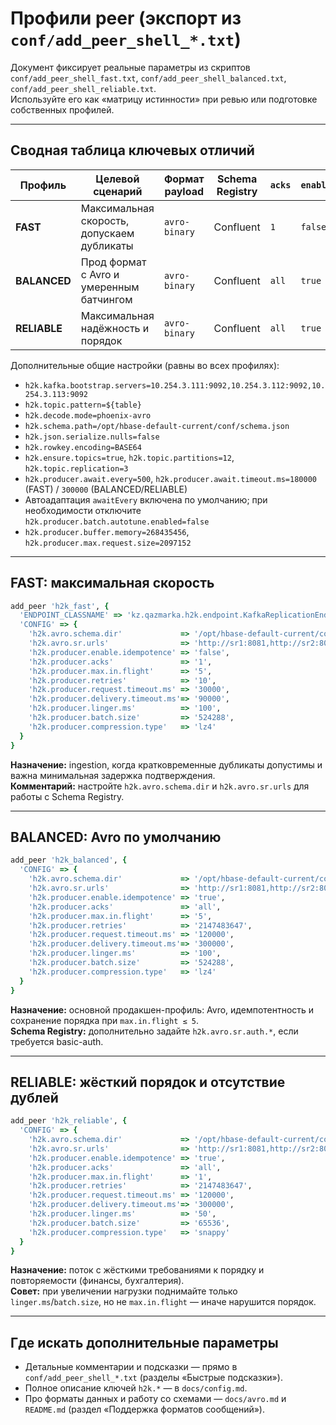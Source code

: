 # Профили peer (экспорт из `conf/add_peer_shell_*.txt`)

Документ фиксирует реальные параметры из скриптов `conf/add_peer_shell_fast.txt`, `conf/add_peer_shell_balanced.txt`, `conf/add_peer_shell_reliable.txt`.  
Используйте его как «матрицу истинности» при ревью или подготовке собственных профилей.

---

## Сводная таблица ключевых отличий

| Профиль | Целевой сценарий | Формат payload | Schema Registry | `acks` | `enable.idempotence` | `max.in.flight` | `linger.ms` | `batch.size` | `compression.type` |
|---------|------------------|----------------|-----------------|--------|----------------------|-----------------|-------------|--------------|--------------------|
| **FAST** | Максимальная скорость, допускаем дубликаты | `avro-binary` | Confluent | `1` | `false` | `5` | `100` | `524288` (512 KiB) | `lz4` |
| **BALANCED** | Прод формат с Avro и умеренным батчингом | `avro-binary` | Confluent | `all` | `true` | `5` | `100` | `524288` | `lz4` |
| **RELIABLE** | Максимальная надёжность и порядок | `avro-binary` | Confluent | `all` | `true` | `1` | `50` | `65536` (64 KiB) | `snappy` |

Дополнительные общие настройки (равны во всех профилях):

- `h2k.kafka.bootstrap.servers=10.254.3.111:9092,10.254.3.112:9092,10.254.3.113:9092`
- `h2k.topic.pattern=${table}`
- `h2k.decode.mode=phoenix-avro`
- `h2k.schema.path=/opt/hbase-default-current/conf/schema.json`
- `h2k.json.serialize.nulls=false`
- `h2k.rowkey.encoding=BASE64`
- `h2k.ensure.topics=true`, `h2k.topic.partitions=12`, `h2k.topic.replication=3`
- `h2k.producer.await.every=500`, `h2k.producer.await.timeout.ms=180000` (FAST) / `300000` (BALANCED/RELIABLE)
- Автоадаптация `awaitEvery` включена по умолчанию; при необходимости отключите `h2k.producer.batch.autotune.enabled=false`
- `h2k.producer.buffer.memory=268435456`, `h2k.producer.max.request.size=2097152`

---

## FAST: максимальная скорость

```ruby
add_peer 'h2k_fast', {
  'ENDPOINT_CLASSNAME' => 'kz.qazmarka.h2k.endpoint.KafkaReplicationEndpoint',
  'CONFIG' => {
    'h2k.avro.schema.dir'             => '/opt/hbase-default-current/conf/avro',
    'h2k.avro.sr.urls'                => 'http://sr1:8081,http://sr2:8081',
    'h2k.producer.enable.idempotence' => 'false',
    'h2k.producer.acks'               => '1',
    'h2k.producer.max.in.flight'      => '5',
    'h2k.producer.retries'            => '10',
    'h2k.producer.request.timeout.ms' => '30000',
    'h2k.producer.delivery.timeout.ms'=> '90000',
    'h2k.producer.linger.ms'          => '100',
    'h2k.producer.batch.size'         => '524288',
    'h2k.producer.compression.type'   => 'lz4'
  }
}
```

**Назначение:** ingestion, когда кратковременные дубликаты допустимы и важна минимальная задержка подтверждения.  
**Комментарий:** настройте `h2k.avro.schema.dir` и `h2k.avro.sr.urls` для работы с Schema Registry.

---

## BALANCED: Avro по умолчанию

```ruby
add_peer 'h2k_balanced', {
  'CONFIG' => {
    'h2k.avro.schema.dir'             => '/opt/hbase-default-current/conf/avro',
    'h2k.avro.sr.urls'                => 'http://sr1:8081,http://sr2:8081',
    'h2k.producer.enable.idempotence' => 'true',
    'h2k.producer.acks'               => 'all',
    'h2k.producer.max.in.flight'      => '5',
    'h2k.producer.retries'            => '2147483647',
    'h2k.producer.request.timeout.ms' => '120000',
    'h2k.producer.delivery.timeout.ms'=> '300000',
    'h2k.producer.linger.ms'          => '100',
    'h2k.producer.batch.size'         => '524288',
    'h2k.producer.compression.type'   => 'lz4'
  }
}
```

**Назначение:** основной продакшен-профиль: Avro, идемпотентность и сохранение порядка при `max.in.flight ≤ 5`.  
**Schema Registry:** дополнительно задайте `h2k.avro.sr.auth.*`, если требуется basic-auth.

---

## RELIABLE: жёсткий порядок и отсутствие дублей

```ruby
add_peer 'h2k_reliable', {
  'CONFIG' => {
    'h2k.avro.schema.dir'             => '/opt/hbase-default-current/conf/avro',
    'h2k.avro.sr.urls'                => 'http://sr1:8081,http://sr2:8081',
    'h2k.producer.enable.idempotence' => 'true',
    'h2k.producer.acks'               => 'all',
    'h2k.producer.max.in.flight'      => '1',
    'h2k.producer.retries'            => '2147483647',
    'h2k.producer.request.timeout.ms' => '120000',
    'h2k.producer.delivery.timeout.ms'=> '300000',
    'h2k.producer.linger.ms'          => '50',
    'h2k.producer.batch.size'         => '65536',
    'h2k.producer.compression.type'   => 'snappy'
  }
}
```

**Назначение:** поток с жёсткими требованиями к порядку и повторяемости (финансы, бухгалтерия).  
**Совет:** при увеличении нагрузки поднимайте только `linger.ms`/`batch.size`, но не `max.in.flight` — иначе нарушится порядок.

---

## Где искать дополнительные параметры

- Детальные комментарии и подсказки — прямо в `conf/add_peer_shell_*.txt` (разделы «Быстрые подсказки»).  
- Полное описание ключей `h2k.*` — в `docs/config.md`.  
- Про форматы данных и работу со схемами — `docs/avro.md` и `README.md` (раздел «Поддержка форматов сообщений»).
